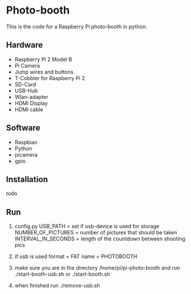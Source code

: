 # Photo-booth

This is the code for a Raspberry Pi photo-booth in python.

## Hardware
- Raspberry Pi 2 Model B
- Pi Camera
- Jump wires and buttons
- T-Cobbler for Raspberry Pi 2
- SD-Card
- USB-Hub
- Wlan-adapter
- HDMI Display
- HDMI cable


## Software
- Raspbian
- Python
- picamera
- gpio


## Installation
todo


## Run
1. config.py
USB_PATH = set if usb-device is used for storage
NUMBER_OF_PICTURES = number of pictures that should be taken
INTERVAL_IN_SECONDS = length of the countdown between shooting pics


2. if usb is used
format = FAT 
name = PHOTOBOOTH


3. make sure you are in the directory /home/pi/pi-photo-booth and run
./start-booth-usb.sh or
./start-booth.sh

4. when finished run
./remove-usb.sh

